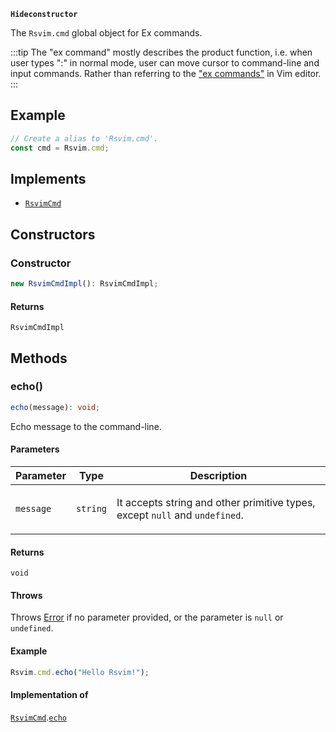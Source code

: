 **`Hideconstructor`**

The `Rsvim.cmd` global object for Ex commands.

:::tip
The "ex command" mostly describes the product function, i.e. when user types ":" in normal mode,
user can move cursor to command-line and input commands. Rather than referring to the
["ex commands"](https://vimhelp.org/intro.txt.html#Ex-mode) in Vim editor.
:::

## Example

```javascript
// Create a alias to 'Rsvim.cmd'.
const cmd = Rsvim.cmd;
```

## Implements

- [`RsvimCmd`](../interfaces/RsvimCmd.md)

## Constructors

### Constructor

```ts
new RsvimCmdImpl(): RsvimCmdImpl;
```

#### Returns

`RsvimCmdImpl`

## Methods

### echo()

```ts
echo(message): void;
```

Echo message to the command-line.

#### Parameters

<table>
<thead>
<tr>
<th>Parameter</th>
<th>Type</th>
<th>Description</th>
</tr>
</thead>
<tbody>
<tr>
<td>

`message`

</td>
<td>

`string`

</td>
<td>

It accepts string and other primitive types, except `null`
and `undefined`.

</td>
</tr>
</tbody>
</table>

#### Returns

`void`

#### Throws

Throws [Error](https://developer.mozilla.org/docs/Web/JavaScript/Reference/Global_Objects/Error) if no parameter provided, or the parameter is `null` or `undefined`.

#### Example

```javascript
Rsvim.cmd.echo("Hello Rsvim!");
```

#### Implementation of

[`RsvimCmd`](../interfaces/RsvimCmd.md).[`echo`](../interfaces/RsvimCmd.md#echo)
